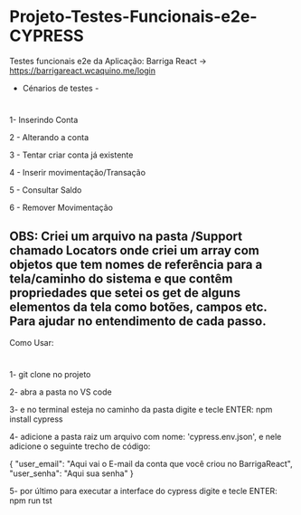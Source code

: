 # Projeto-Testes-Funcionais-e2e-CYPRESS
Testes funcionais e2e da Aplicação: Barriga React -> https://barrigareact.wcaquino.me/login
- Cénarios de testes -
#
1- Inserindo Conta

2 - Alterando a conta

3 - Tentar criar conta já existente

4 - Inserir movimentação/Transação

5 - Consultar Saldo

6 - Remover Movimentação

OBS: Criei um arquivo na pasta /Support chamado Locators onde criei um array com objetos
que tem nomes de referência para a tela/caminho do sistema e que contêm propriedades que setei
os get de alguns elementos da tela como botões, campos etc. Para ajudar no entendimento de cada passo.
-
Como Usar:
#
1- git clone no projeto

2- abra a pasta no VS code

3- e no terminal esteja no caminho da pasta digite e tecle ENTER: npm install cypress

4- adicione a pasta raiz um arquivo com nome: 'cypress.env.json', e nele adicione o seguinte trecho de código: 

{
    "user_email": "Aqui vai o E-mail da conta que você criou no BarrigaReact",
    "user_senha": "Aqui sua senha"
}

5- por último para executar a interface do cypress digite e tecle ENTER: npm run tst


